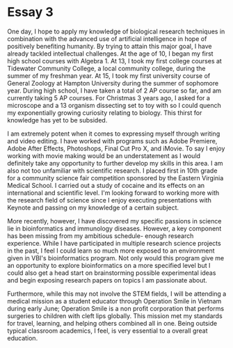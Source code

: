 # Essay 3

One day, I hope to apply my knowledge of biological research techniques in combination with the advanced use of artificial intelligence in hope of positively benefiting humanity. By trying to attain this major goal, I have already tackled intellectual challenges. At the age of 10, I began my first high school courses with Algebra 1. At 13, I took my first college courses at Tidewater Community College, a local community college, during the summer of my freshman year. At 15, I took my first university course of General Zoology at Hampton University during the summer of sophomore year. During high school, I have taken a total of 2 AP course so far, and am currently taking 5 AP courses. For Christmas 3 years ago, I asked for a microscope and a 13 organism dissecting set to toy with so I could quench my exponentially growing curiosity relating to biology. This thirst for knowledge has yet to be subsided.

I am extremely potent when it comes to expressing myself through writing and video editing. I have worked with programs such as Adobe Premiere, Adobe After Effects, Photoshops, Final Cut Pro X, and iMovie. To say I enjoy working with movie making would be an understatement as I would definitely take any opportunity to further develop my skills in this area. I am also not too unfamiliar with scientific research. I placed first in 10th grade for a community science fair competition sponsored by the Eastern Virginia Medical School. I carried out a study of cocaine and its effects on an international and scientific level. I'm looking forward to working more with the research field of science since I enjoy executing presentations with Keynote and passing on my knowledge of a certain subject.

More recently, however, I have discovered my specific passions in science lie in bioinformatics and immunology diseases. However, a key component has been missing from my ambitious schedule- enough research experience. While I have participated in multiple research science projects in the past, I feel I could learn so much more exposed to an environment given in VBI's bioinformatics program. Not only would this program give me an opportunity to explore bioinformatics on a more specified level but I could also get a head start on brainstorming possible experimental ideas and begin exposing research papers on topics I am passionate about.

Furthermore, while this may not involve the STEM fields, I will be attending a medical mission as a student educator through Operation Smile in Vietnam during early June; Operation Smile is a non profit corporation that performs surgeries to children with cleft lips globally. This mission met my standards for travel, learning, and helping others combined all in one. Being outside typical classroom academics, I feel, is very essential to a overall great education.